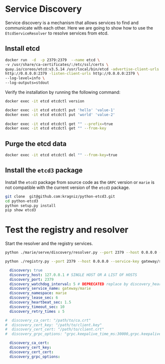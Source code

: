 # Service Discovery

Service discovery is a mechanism that allows services to find and communicate with each other. 
Here we are going to show how to use the `EtcdServiceResolver` to resolve services from etcd.

## Install etcd

```bash
docker run  -d  -p 2379:2379  --name etcd \
-v /usr/share/ca-certificates/:/etc/ssl/certs \
quay.io/coreos/etcd:v3.5.14 /usr/local/bin/etcd -advertise-client-urls \
http://0.0.0.0:2379 -listen-client-urls http://0.0.0.0:2379 \
--log-level=info \
--log-outputs=stdout
```

Verify the installation by running the following command:

```bash  
docker exec -it etcd etcdctl version
```

```bash
docker exec -it etcd etcdctl put 'hello' 'value-1'
docker exec -it etcd etcdctl put 'world' 'value-2'
 
docker exec -it etcd etcdctl get "" --prefix=true
docker exec -it etcd etcdctl get "" --from-key
```


## Purge the etcd data

```bash
docker exec -it etcd etcdctl del "" --from-key=true
```

## Install the `etcd3` package

Install the `etcd3` package from source code  as the `GRPC` version or `marie` is not compatible with the current version of the `etcd3` package.

```bash
git clone  git@github.com:kragniz/python-etcd3.git
cd python-etcd3
python setup.py install
pip show etcd3
```

# Test the registry and resolver

Start the resolver and the registry services.

```bash
python ./marie/serve/discovery/resolver.py --port 2379 --host 0.0.0.0 --service-key gateway/service_test
```

```bash
python ./registry.py --port 2379 --host 0.0.0.0 --service-key gateway/service_test --service-addr 127.0.0.1:5001 --my-id service001
```


```yaml
  discovery: true
  discovery_host: 127.0.0.1 # SINGLE HOST OR A LIST OF HOSTS
  discovery_port: 2379
  discovery_watchdog_interval: 5 # DEPRECATED replace by discovery_heartbeat_sec
  discovery_service_name: gateway/marie
  discovery_namespace: marie
  discovery_lease_sec: 6
  discovery_heartbeat_sec: 1.5
  discovery_timeout_sec: 10
  discovery_retry_times : 5

#  discovery_ca_cert: "/path/to/ca.crt"
#  discovery_cert_key: "/path/to/client.key"
#  discovery_cert_cert: "/path/to/client.crt"
#  discovery_grpc_options: "grpc.keepalive_time_ms:30000,grpc.keepalive_timeout_ms:5000"

  discovery_ca_cert:
  discovery_cert_key:
  discovery_cert_cert:
  discovery_grpc_options:
```